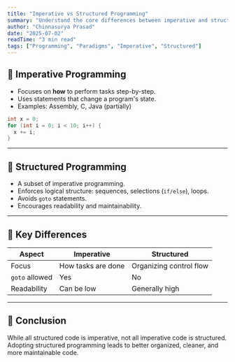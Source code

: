```yaml
---
title: "Imperative vs Structured Programming"
summary: "Understand the core differences between imperative and structured programming paradigms and how they shape the way we write code."
author: "Chinnasurya Prasad"
date: "2025-07-02"
readTime: "3 min read"
tags: ["Programming", "Paradigms", "Imperative", "Structured"]
---
```


## 🧱 Imperative Programming

- Focuses on **how** to perform tasks step-by-step.
- Uses statements that change a program's state.
- Examples: Assembly, C, Java (partially)

```c
int x = 0;
for (int i = 0; i < 10; i++) {
  x += i;
}
```

---

## 🧩 Structured Programming

- A subset of imperative programming.
- Enforces logical structure: sequences, selections (`if/else`), loops.
- Avoids `goto` statements.
- Encourages readability and maintainability.

---

## 🎯 Key Differences

| Aspect               | Imperative                 | Structured                     |
|----------------------|----------------------------|---------------------------------|
| Focus                | How tasks are done         | Organizing control flow         |
| `goto` allowed       | Yes                        | No                              |
| Readability          | Can be low                 | Generally high                  |

---

## 🏁 Conclusion

While all structured code is imperative, not all imperative code is structured. Adopting structured programming leads to better organized, cleaner, and more maintainable code.
